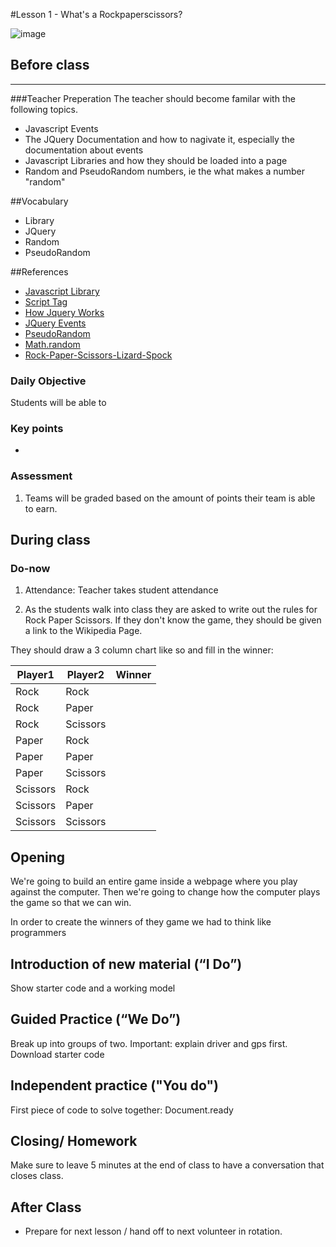 #Lesson 1 - What's a Rockpaperscissors?

![image]()

## Before class
---
###Teacher Preperation
The teacher should become familar with the following topics.
* Javascript Events
* The JQuery Documentation and how to nagivate it, especially the documentation about events
* Javascript Libraries and how they should be loaded into a page
* Random and PseudoRandom numbers, ie the what makes a number "random"


##Vocabulary
* Library
* JQuery
* Random
* PseudoRandom

##References
* [Javascript Library](http://en.wikipedia.org/wiki/JavaScript_library)
* [Script Tag](http://javascript.crockford.com/script.html)
* [How Jquery Works](http://learn.jquery.com/about-jquery/how-jquery-works/)
* [JQuery Events](http://api.jquery.com/category/events/)
* [PseudoRandom](http://en.wikipedia.org/wiki/Pseudorandomness)
* [Math.random](https://developer.mozilla.org/en-US/docs/Web/JavaScript/Reference/Global_Objects/Math/random)
* [Rock-Paper-Scissors-Lizard-Spock](http://en.wikipedia.org/wiki/Rock-paper-scissors-lizard-Spock)


### Daily Objective

Students will be able to

### Key points

* 

### Assessment

1. Teams will be graded based on the amount of points their team is able to earn.


## During class

### Do-now

1. Attendance: Teacher takes student attendance

2. As the students walk into class they are asked to write out the rules for Rock Paper Scissors.
If they don't know the game, they should be given a link to the Wikipedia Page.

They should draw a 3 column chart like so and fill in the winner:

| Player1  |  Player2 |  Winner |
|----------|----------|---------|
| Rock     | Rock     |         |
| Rock     | Paper    |         |
| Rock     | Scissors |         |
| Paper    | Rock     |         |
| Paper    | Paper    |         |
| Paper    | Scissors |         |
| Scissors | Rock     |         |
| Scissors | Paper    |         |
| Scissors | Scissors |         |



## Opening

We're going to build an entire game inside a webpage where you play against the computer. 
Then we're going to change how the computer plays the game so that we can win.

In order to create the winners of they game we had to think like programmers

## Introduction of new material (“I Do”)

Show starter code and a working model


## Guided Practice (“We Do”)

Break up into groups of two. Important: explain driver and gps first.
Download starter code 

## Independent practice ("You do")

First piece of code to solve together: Document.ready

## Closing/ Homework

Make sure to leave 5 minutes at the end of class to have a conversation that closes class.

## After Class

* Prepare for next lesson / hand off to next volunteer in rotation.

